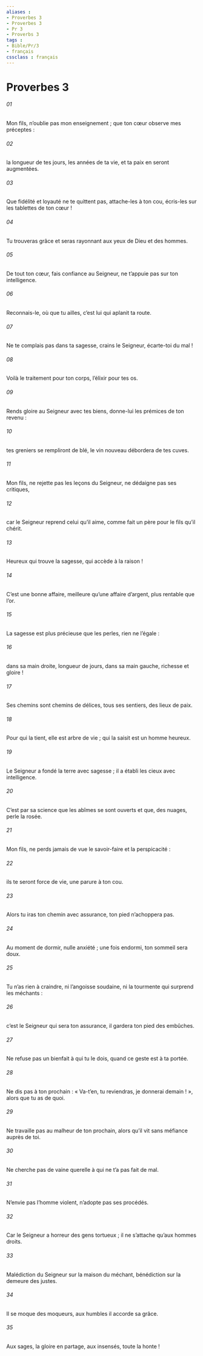 ```yaml
---
aliases : 
- Proverbes 3
- Proverbes 3
- Pr 3
- Proverbs 3
tags : 
- Bible/Pr/3
- français
cssclass : français
---
```


# Proverbes 3

###### 01
Mon fils, n’oublie pas mon enseignement ;
que ton cœur observe mes préceptes :
###### 02
la longueur de tes jours, les années de ta vie,
et ta paix en seront augmentées.
###### 03
Que fidélité et loyauté ne te quittent pas,
attache-les à ton cou,
écris-les sur les tablettes de ton cœur !
###### 04
Tu trouveras grâce et seras rayonnant
aux yeux de Dieu et des hommes.
###### 05
De tout ton cœur, fais confiance au Seigneur,
ne t’appuie pas sur ton intelligence.
###### 06
Reconnais-le, où que tu ailles,
c’est lui qui aplanit ta route.
###### 07
Ne te complais pas dans ta sagesse,
crains le Seigneur, écarte-toi du mal !
###### 08
Voilà le traitement pour ton corps,
l’élixir pour tes os.
###### 09
Rends gloire au Seigneur avec tes biens,
donne-lui les prémices de ton revenu :
###### 10
tes greniers se rempliront de blé,
le vin nouveau débordera de tes cuves.
###### 11
Mon fils, ne rejette pas les leçons du Seigneur,
ne dédaigne pas ses critiques,
###### 12
car le Seigneur reprend celui qu’il aime,
comme fait un père pour le fils qu’il chérit.
###### 13
Heureux qui trouve la sagesse,
qui accède à la raison !
###### 14
C’est une bonne affaire, meilleure qu’une affaire d’argent,
plus rentable que l’or.
###### 15
La sagesse est plus précieuse que les perles,
rien ne l’égale :
###### 16
dans sa main droite, longueur de jours,
dans sa main gauche, richesse et gloire !
###### 17
Ses chemins sont chemins de délices,
tous ses sentiers, des lieux de paix.
###### 18
Pour qui la tient, elle est arbre de vie ;
qui la saisit est un homme heureux.
###### 19
Le Seigneur a fondé la terre avec sagesse ;
il a établi les cieux avec intelligence.
###### 20
C’est par sa science que les abîmes se sont ouverts
et que, des nuages, perle la rosée.
###### 21
Mon fils, ne perds jamais de vue
le savoir-faire et la perspicacité :
###### 22
ils te seront force de vie,
une parure à ton cou.
###### 23
Alors tu iras ton chemin avec assurance,
ton pied n’achoppera pas.
###### 24
Au moment de dormir, nulle anxiété ;
une fois endormi, ton sommeil sera doux.
###### 25
Tu n’as rien à craindre, ni l’angoisse soudaine,
ni la tourmente qui surprend les méchants :
###### 26
c’est le Seigneur qui sera ton assurance,
il gardera ton pied des embûches.
###### 27
Ne refuse pas un bienfait à qui tu le dois,
quand ce geste est à ta portée.
###### 28
Ne dis pas à ton prochain : « Va-t’en, tu reviendras,
je donnerai demain ! », alors que tu as de quoi.
###### 29
Ne travaille pas au malheur de ton prochain,
alors qu’il vit sans méfiance auprès de toi.
###### 30
Ne cherche pas de vaine querelle
à qui ne t’a pas fait de mal.
###### 31
N’envie pas l’homme violent,
n’adopte pas ses procédés.
###### 32
Car le Seigneur a horreur des gens tortueux ;
il ne s’attache qu’aux hommes droits.
###### 33
Malédiction du Seigneur sur la maison du méchant,
bénédiction sur la demeure des justes.
###### 34
Il se moque des moqueurs,
aux humbles il accorde sa grâce.
###### 35
Aux sages, la gloire en partage,
aux insensés, toute la honte !
